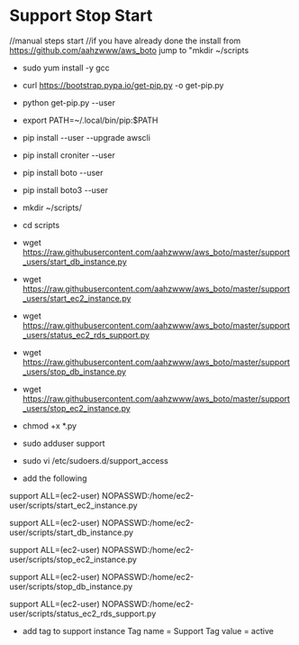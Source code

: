 # Support Stop Start

//manual steps start
//if you have already done the install from https://github.com/aahzwww/aws_boto jump to "mkdir ~/scripts
- sudo yum install -y gcc
- curl https://bootstrap.pypa.io/get-pip.py -o get-pip.py
- python get-pip.py --user
- export PATH=~/.local/bin/pip:$PATH
- pip install --user --upgrade awscli
- pip install croniter --user
- pip install boto --user
- pip install boto3 --user

- mkdir ~/scripts/
- cd scripts

- wget  https://raw.githubusercontent.com/aahzwww/aws_boto/master/support_users/start_db_instance.py 
- wget  https://raw.githubusercontent.com/aahzwww/aws_boto/master/support_users/start_ec2_instance.py
- wget  https://raw.githubusercontent.com/aahzwww/aws_boto/master/support_users/status_ec2_rds_support.py 
- wget  https://raw.githubusercontent.com/aahzwww/aws_boto/master/support_users/stop_db_instance.py
- wget  https://raw.githubusercontent.com/aahzwww/aws_boto/master/support_users/stop_ec2_instance.py

- chmod +x *.py
- sudo adduser support
- sudo vi /etc/sudoers.d/support_access
- add the following 

support ALL=(ec2-user) NOPASSWD:/home/ec2-user/scripts/start_ec2_instance.py

support ALL=(ec2-user) NOPASSWD:/home/ec2-user/scripts/start_db_instance.py

support ALL=(ec2-user) NOPASSWD:/home/ec2-user/scripts/stop_ec2_instance.py

support ALL=(ec2-user) NOPASSWD:/home/ec2-user/scripts/stop_db_instance.py

support ALL=(ec2-user) NOPASSWD:/home/ec2-user/scripts/status_ec2_rds_support.py

- add tag to support instance Tag name = Support Tag value = active
